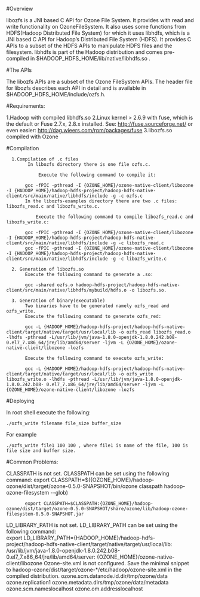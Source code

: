 #Overview

libozfs is a JNI based C API for Ozone File System. It provides with read and write functionality on OzoneFileSystem. It also uses some functions from HDFS(Hadoop Distributed File System) for which it uses libhdfs, which is a JNI based C API for Hadoop’s Distributed File System (HDFS). It provides C APIs to a subset of the HDFS APIs to manipulate HDFS files and the filesystem. libhdfs is part of the Hadoop distribution and comes pre-compiled in $HADOOP_HDFS_HOME/lib/native/libhdfs.so .

#The APIs

The libozfs APIs are a subset of the Ozone FileSystem APIs. The header file for libozfs describes each API in detail and is available in $HADOOP_HDFS_HOME/include/ozfs.h.

#Requirements:

1.Hadoop with compiled libhdfs.so
2.Linux kernel > 2.6.9 with fuse, which is the default or Fuse 2.7.x, 2.8.x installed. See: http://fuse.sourceforge.net/ or even easier: http://dag.wieers.com/rpm/packages/fuse
3.libozfs.so compiled with Ozone

#Compilation

      1.Compilation of .c files
            In libozfs directory there is one file ozfs.c.

                Execute the following command to compile it: 

           gcc -fPIC -pthread -I {OZONE_HOME}/ozone-native-client/libozone -I {HADOOP_HOME}/hadoop-hdfs-project/hadoop-hdfs-native-client/src/main/native/libhdfs/include -g -c ozfs.c
           In the libozfs-examples directory there are two .c files: libozfs_read.c and libozfs_write.c.

               Execute the following command to compile libozfs_read.c and libozfs_write.c:

           gcc -fPIC -pthread -I {OZONE_HOME}/ozone-native-client/libozone -I {HADOOP_HOME}/hadoop-hdfs-project/hadoop-hdfs-native-client/src/main/native/libhdfs/include -g -c libozfs_read.c               
           gcc -fPIC -pthread -I {OZONE_HOME}/ozone-native-client/libozone -I {HADOOP_HOME}/hadoop-hdfs-project/hadoop-hdfs-native-client/src/main/native/libhdfs/include -g -c libozfs_write.c

      2. Generation of libozfs.so
           Execute the following command to generate a .so:

           gcc -shared ozfs.o hadoop-hdfs-project/hadoop-hdfs-native-client/src/main/native/libhdfs/mybuild/hdfs.o -o libozfs.so.

      3. Generation of binary(executable)
           Two binaries have to be generated namely ozfs_read and ozfs_write.
           Execute the following command to generate ozfs_red:

           gcc -L {HADOOP_HOME}/hadoop-hdfs-project/hadoop-hdfs-native-client/target/native/target/usr/local/lib -o ozfs_read libozfs_read.o -lhdfs -pthread -L/usr/lib/jvm/java-1.8.0-openjdk-1.8.0.242.b08-0.el7_7.x86_64/jre/lib/amd64/server -ljvm -L {OZONE_HOME}/ozone-native-client/libozone -lozfs
           
           Execute the following command to execute ozfs_write:

           gcc -L {HADOOP_HOME}/hadoop-hdfs-project/hadoop-hdfs-native-client/target/native/target/usr/local/lib -o ozfs_write libozfs_write.o -lhdfs -pthread -L/usr/lib/jvm/java-1.8.0-openjdk-1.8.0.242.b08- 0.el7_7.x86_64/jre/lib/amd64/server -ljvm -L {OZONE_HOME}/ozone-native-client/libozone -lozfs

#Deploying

In root shell execute the following:

    ./ozfs_write filename file_size buffer_size

For example

    ./ozfs_write file1 100 100 , where file1 is name of the file, 100 is file size and buffer size.

#Common Problems:

CLASSPATH is not set. CLASSPATH can be set using the following command: 
           export CLASSPATH=$({OZONE_HOME}/hadoop-ozone/dist/target/ozone-0.5.0-SNAPSHOT/bin/ozone classpath hadoop-ozone-filesystem --glob)

           export CLASSPATH=$CLASSPATH:{OZONE_HOME}/hadoop-ozone/dist/target/ozone-0.5.0-SNAPSHOT/share/ozone/lib/hadoop-ozone-filesystem-0.5.0-SNAPSHOT.jar
LD_LIBRARY_PATH is not set. LD_LIBRARY_PATH can be set using the following command:  
           export LD_LIBRARY_PATH={HADOOP_HOME}/hadoop-hdfs-project/hadoop-hdfs-native-client/target/native/target/usr/local/lib:
                  /usr/lib/jvm/java-1.8.0-openjdk-1.8.0.242.b08-0.el7_7.x86_64/jre/lib/amd64/server:
                  {OZONE_HOME}/ozone-native-client/libozone
Ozone-site.xml is not configured. Save the minimal snippet to hadoop-ozone/dist/target/ozone-*/etc/hadoop/ozone-site.xml in the compiled distribution.
    <configuration>
    <properties>
     <property><name>ozone.scm.datanode.id.dir</name><value>/tmp/ozone/data</value></property>
     <property><name>ozone.replication</name><value>1</value></property>
     <property><name>ozone.metadata.dirs</name><value>/tmp/ozone/data/metadata</value></property>
     <property><name>ozone.scm.names</name><value>localhost</value></property>
     <property><name>ozone.om.address</name><value>localhost</value></property>
    </properties>
    </configuration>
